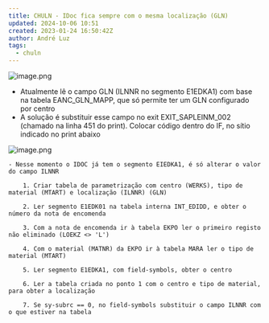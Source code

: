 ```yaml
---
title: CHULN - IDoc fica sempre com o mesma localização (GLN)
updated: 2024-10-06 10:51
created: 2023-01-24 16:50:42Z
author: André Luz
tags:
  - chuln
---
```


![image.png](image-6.png)

- Atualmente lê o campo GLN (ILNNR no segmento E1EDKA1) com base na tabela EANC_GLN_MAPP, que só permite ter um GLN configurado por centro
- A solução é substituir esse campo no exit EXIT_SAPLEINM_002 (chamado na linha 451 do print). Colocar código dentro do IF, no sítio indicado no print abaixo

![image.png](image-5.png)

    - Nesse momento o IDOC já tem o segmento EIEDKA1, é só alterar o valor do campo ILNNR

        1. Criar tabela de parametrização com centro (WERKS), tipo de material (MTART) e localização (ILNNR) (GLN)

        2. Ler segmento E1EDK01 na tabela interna INT_EDIDD, e obter o número da nota de encomenda

        3. Com a nota de encomenda ir à tabela EKPO ler o primeiro registo não eliminado (LOEKZ <> 'L')

        4. Com o material (MATNR) da EKPO ir à tabela MARA ler o tipo de material (MTART)

        5. Ler segmento E1EDKA1, com field-symbols, obter o centro

        6. Ler a tabela criada no ponto 1 com o centro e tipo de material, para obter a localização

        7. Se sy-subrc == 0, no field-symbols substituir o campo ILNNR com o que estiver na tabela